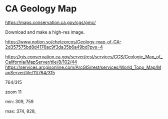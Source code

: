 # CA Geology Map

https://maps.conservation.ca.gov/cgs/gmc/

Download and make a high-res image.

https://www.notion.so/chetcorcos/Geology-map-of-CA-2d357575bd8d4176ac9f3da35b6a49bd?pvs=4


https://gis.conservation.ca.gov/server/rest/services/CGS/Geologic_Map_of_California/MapServer/tile/8/102/44
https://services.arcgisonline.com/ArcGIS/rest/services/World_Topo_Map/MapServer/tile/11/764/315


764/315

zoom 11

min: 309, 759

max: 374, 828,